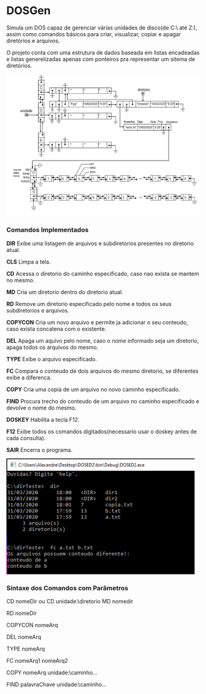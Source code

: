 # DOSGen
Simula um DOS capaz de gerenciar várias unidades de disco(de C:\ até Z:\), assim como comandos básicos para criar, visualizar, copiar e apagar diretórios e arquivos. 

O projeto conta com uma estrutura de dados baseada em listas encadeadas e listas generelizadas apenas com ponteiros pra representar um sitema de diretórios.

![img](https://github.com/AlekOliveira/DOSGen/blob/master/5.png)

### Comandos Implementados
**DIR**     Exibe uma listagem de arquivos e subdiretorios presentes no diretorio atual.

**CLS**     Limpa a tela.

**CD**     Acessa o diretorio do caminho especificado, caso nao exista se mantem no mesmo.

**MD**      Cria um diretorio dentro do diretorio atual.

**RD**      Remove um diretorio especificado pelo nome e todos os seus subdiretorios e arquivos.

**COPYCON** Cria um novo arquivo e permite ja adicionar o seu conteudo, caso exista concatena com o existente.

**DEL**     Apaga um aquivo pelo nome, caso o nome informado seja um diretorio, apaga todos os arquivos do mesmo.

**TYPE**    Exibe o arquivo especificado.

**FC**      Compara o conteudo de dois arquivos do mesmo diretorio, se diferentes exibe a diferenca.

**COPY**    Cria uma copia de um arquivo no novo caminho especificado.

**FIND**    Procura trecho do conteudo de um arquivo no caminho especificado e devolve o nome do mesmo.

**DOSKEY**  Habilita a tecla F12.

**F12**     Exibe todos os comandos digitados(necessario usar o doskey antes de cada consulta).

**SAIR**    Encerra o programa.

![img](https://github.com/AlekOliveira/DOSGen/blob/master/1.png)

### Sintaxe dos Comandos com Parâmetros

CD nomeDir ou CD unidade:\diretorio
MD nomedir

RD nomeDir

COPYCON nomeArq

DEL nomeArq

TYPE nomeArq

FC nomeArq1 nomeArq2

COPY nomeArq unidade:\caminho...

FIND palavraChave unidade:\caminho...

